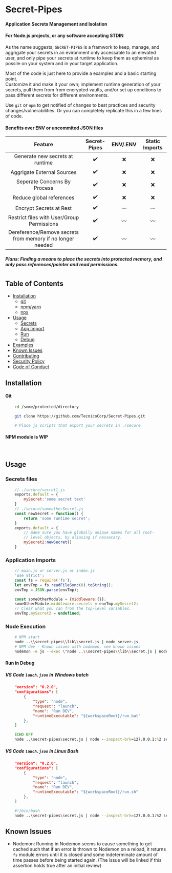 # Secret-Pipes
#### Application Secrets Management and Isolation
#### For Node.js projects, or any software accepting STDIN


As the name suggests,  `SECRET-PIPES` is a framwork to keep, manage, and aggrigate your secrets in an evironment only accessable to an elevated user, and only pipe your secrets at runtime to keep them as ephemiral as possile on your system and in your target application.

Most of the code is just here to provide a examples and a basic starting point. <br /> Customize it and make it your own; implement runtime generation of your secrets, pull them from from encrypted vaults, and/or set up conditions to pass different secrets for different environments.

Use `git` or `npm` to get notified of changes to best practices and security changes/vulnerabilities. Or you can completely replicate this in a few lines of code.

#### Benefits over ENV or uncommited JSON files

| Feature  | Secret-Pipes | ENV/.ENV | Static Imports |
| :-------: | :-------: | :-------: | :-------: |
| Generate new secrets at runtime | :heavy_check_mark: | :x: | :x: |
| Aggrigate External Sources | :heavy_check_mark: | :x: | :x: |
| Seperate Concerns By Process | :heavy_check_mark: | :x: | :x: |
| Reduce global references | :heavy_check_mark: | :x: | :x: |
| Encrypt Secrets at Rest  | :heavy_check_mark: | :wavy_dash: | :wavy_dash: |
| Restrict files with User/Group Permissions | :heavy_check_mark: | :wavy_dash: | :wavy_dash: |
| Dereference/Remove secrets from memory if no longer needed | :heavy_check_mark: | :wavy_dash: | :wavy_dash: |

##### Plans: Finding a means to place the secrets into protected memory, and only pass references/pointer and read permissions.

#

## Table of Contents

- [Installation](#Installation)
	- [git](#Git)
	- [npm/yarn](#NPM%20module%20is%20WIP)
	- [npx](#NPM%20module%20is%20WIP)
- [Usage](#Usage)
	- [Secrets](#Secrets%20Files)
	- [App Import](#Application%20Imports)
	- [Run](#Node%20Execution)
	- [Debug](#Run%20in%20Debug)
- [Examples](/docs/Examples.md)
- [Known Issues](#Known%20Issues)
- [Contributing](/docs/CONTRIBUTING.md)
- [Security Policy](/docs/SECURITY.md)
- [Code of Conduct](/docs/CODE_OF_CONDUCT.md)

## Installation
#### Git
```bash
	cd /some/protected/directory

	git clone https://github.com/TecnicoCorp/Secret-Pipes.git

	# Place js scripts that export your secrets in ./secure
```
#### NPM module is WIP
<br />

## Usage

### Secrets files
```js
	// ./secure/secret1.js
	exports.default = {
		mySecret:'some secret text'
	}
	// ./secure/someotherSecret.js
	const newSecret = function() {
		return 'some runtime secret';
	}
	exports.default = {
		// make sure you have globally unique names for all root-
		// level objects, by aliasing if nessecary. 
		mySecret2:newSecret()
	}
```

### Application Imports
```js
	// main.js or server.js or index.js
	'use strict';
	const fs = require('fs');
	let envTmp = fs.readFileSync(0).toString();
	envTmp = JSON.parse(envTmp);

	const someOtherModule = {middleware:{}};
	someOtherModule.middleware.secrets = envTmp.mySecret2;
	// Clear what you can from the top-level variables.
	envTmp.mySecret2 = undefined;
```

### Node Execution
```bash
	# NPM start
	node ..\\secret-pipes\\lib\\secret.js | node server.js
	# NPM dev - Known issues with nodemon, see known issues
	nodemon -e js --exec \"node ..\\secret-pipes\\lib\\secret.js | node server.js\"
```
#### Run in Debug
##### VS Code `lauch.json` in Windows batch
```json
	"version": "0.2.0",
	"configurations": [
		{
			"type": "node",
			"request": "launch",
			"name": "Run DEV",
			"runtimeExecutable": "${workspaceRoot}/run.bat"
		},
	]
```
```bat
	ECHO OFF
	node ..\secret-pipes\secret.js | node --inspect-brk=127.0.0.1:%2 server.js
```
##### VS Code `lauch.json` in Linux Bash


```json
	"version": "0.2.0",
	"configurations": [
		{
			"type": "node",
			"request": "launch",
			"name": "Run DEV",
			"runtimeExecutable": "${workspaceRoot}/run.sh"
		},
	]
```
```sh
	#!/bin/bash
	node ..\secret-pipes\secret.js | node --inspect-brk=127.0.0.1:%2 server.js
```

## Known Issues
 - Nodemon:
 Running in Nodemon seems to cause something to get cached such that if an error is thrown to Nodemon on a reload, it returns `fs` module errors until it is closed and some indeterminate amount of time passes before being started again. (The issue will be linked if this assertion holds true after an initial review)